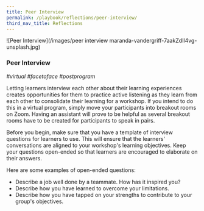 ```yaml
---
title: Peer Interview
permalink: /playbook/reflections/peer-interview/
third_nav_title: Reflections
---
```

![Peer Interview](/images/peer interview maranda-vandergriff-7aakZdIl4vg-unsplash.jpg)

### Peer Interview
*#virtual #facetoface #postprogram*

Letting learners interview each other about their learning experiences creates opportunities for them to practice active listening as they learn from each other to consolidate their learning for a workshop. If you intend to do this in a virtual program, simply move your participants into breakout rooms on Zoom. Having an assistant will prove to be helpful as several breakout rooms have to be created for participants to speak in pairs.  

Before you begin, make sure that you have a template of interview questions for learners to use. This will ensure that the learners' conversations are aligned to your workshop's learning objectives. Keep your questions open-ended so that learners are encouraged to elaborate on their answers. 

Here are some examples of open-ended questions:
   * Describe a job well done by a teammate. How has it inspired you?  
   * Describe how you have learned to overcome your limitations.  
   * Describe how you have tapped on your strengths to contribute to your group's objectives.  
   
